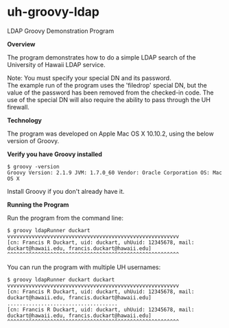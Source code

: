 uh-groovy-ldap
===========

LDAP Groovy Demonstration Program

**Overview**

The program demonstrates how to do a simple LDAP search
of the University of Hawaii LDAP service.

Note: You must specify your special DN and its password.<br/>
The example run of the program uses the 'filedrop' special DN,
but the value of the password has been removed from the
checked-in code. The use of the special DN will also require
the ability to pass through the UH firewall.

**Technology**

The program was developed on Apple Mac OS X 10.10.2,
using the below version of Groovy.

**Verify you have Groovy installed**

    $ groovy -version
    Groovy Version: 2.1.9 JVM: 1.7.0_60 Vendor: Oracle Corporation OS: Mac OS X

Install Groovy if you don't already have it.


**Running the Program**

Run the program from the command line:

    $ groovy ldapRunner duckart
    vvvvvvvvvvvvvvvvvvvvvvvvvvvvvvvvvvvvvvvvvvvvvvvvvvvvvvvv
    [cn: Francis R Duckart, uid: duckart, uhUuid: 12345678, mail: duckart@hawaii.edu, francis.duckart@hawaii.edu]
    ^^^^^^^^^^^^^^^^^^^^^^^^^^^^^^^^^^^^^^^^^^^^^^^^^^^^^^^^

You can run the program with multiple UH usernames: </br>

    $ groovy ldapRunner duckart duckart
    vvvvvvvvvvvvvvvvvvvvvvvvvvvvvvvvvvvvvvvvvvvvvvvvvvvvvvvv
    [cn: Francis R Duckart, uid: duckart, uhUuid: 12345678, mail: duckart@hawaii.edu, francis.duckart@hawaii.edu]
    ....................................
    [cn: Francis R Duckart, uid: duckart, uhUuid: 12345678, mail: duckart@hawaii.edu, francis.duckart@hawaii.edu]
    ^^^^^^^^^^^^^^^^^^^^^^^^^^^^^^^^^^^^^^^^^^^^^^^^^^^^^^^^
